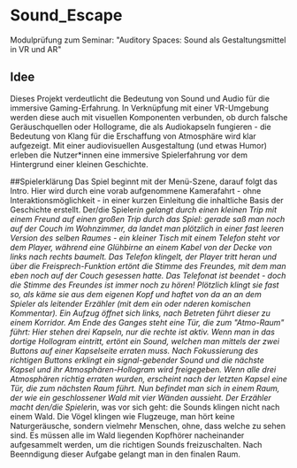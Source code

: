 # Sound_Escape
Modulprüfung zum Seminar: "Auditory Spaces: Sound als Gestaltungsmittel in VR und AR"

## Idee
Dieses Projekt verdeutlicht die Bedeutung von Sound und Audio für die immersive Gaming-Erfahrung.
In Verknüpfung mit einer VR-Umgebung werden diese auch mit visuellen Komponenten verbunden, ob durch falsche Geräuschquellen oder Hollograme, die als Audiokapseln fungieren -
die Bedeutung von Klang für die Erschaffung von Atmosphäre wird klar aufgezeigt.
Mit einer audiovisuellen Ausgestaltung (und etwas Humor) erleben die Nutzer*innen eine immersive Spielerfahrung vor dem Hintergrund einer kleinen Geschichte.


##Spielerklärung
Das Spiel beginnt mit der Menü-Szene, darauf folgt das Intro. Hier wird durch eine vorab aufgenommene Kamerafahrt - ohne 
Interaktionsmöglichkeit - in einer kurzen Einleitung die inhaltliche Basis der Geschichte erstellt. 
Der/die Spieler*in gelangt durch einen kleinen *Trip* mit einem Freund auf einen großen Trip durch das Spiel:
gerade saß man noch auf der Couch im Wohnzimmer, da landet man plötzlich in einer fast leeren Version des selben Raumes - ein kleiner Tisch mit einem Telefon steht vor dem Player,
während eine Glühbirne an einem Kabel von der Decke von links nach rechts baumelt. Das Telefon klingelt, der Player tritt heran und über die Freisprech-Funktion ertönt die Stimme des Freundes, mit dem
man eben noch auf der Couch gesessen hatte. Das Telefonat ist beendet - doch die Stimme des Freundes ist immer noch zu hören! Plötzlich klingt sie fast so, als käme sie aus dem eigenen Kopf und haftet von da an an dem
Spieler als leitender Erzähler (mit dem ein oder nderen komischen Kommentar).
Ein Aufzug öffnet sich links, nach Betreten führt dieser zu einem Korridor. Am Ende des Ganges steht eine Tür, die zum "Atmo-Raum" führt:
Hier stehen drei Kapseln, nur die rechte ist aktiv. Wenn man in das dortige Hollogram eintritt, ertönt ein Sound, welchen man mittels der zwei Buttons auf einer Kapselseite erraten muss. 
Nach Fokussierung des richtigen Buttons erklingt ein signal-gebender Sound und die nächste Kapsel und ihr Atmosphären-Hollogram wird freigegeben.
Wenn alle drei Atmosphären richtig erraten wurden, erscheint nach der letzten Kapsel eine Tür, die zum nächsten Raum führt.
Nun befindet man sich in einem Raum, der wie ein geschlossener Wald mit vier Wänden aussieht. Der Erzähler macht den/die Spieler*in, was vor sich geht: die Sounds klingen nicht nach einem Wald.
Die Vögel klingen wie Flugzeuge, man hört keine Naturgeräusche, sondern vielmehr Menschen, ohne, dass welche zu sehen sind. Es müssen alle im Wald liegenden Kopfhörer
nacheinander aufgesammelt werden, um die richtigen Sounds freizuschalten. Nach Beenndigung dieser Aufgabe gelangt man in den finalen Raum.